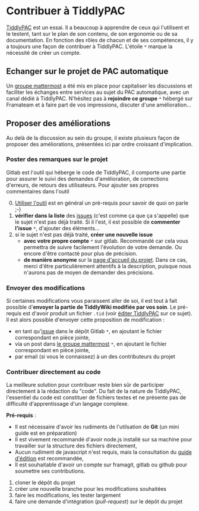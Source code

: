# Contribuer à TiddlyPAC
[TiddlyPAC][origin] est un essai. Il a beaucoup à apprendre de ceux qui l'utilisent et le testent, tant sur le plan de son contenu, de son ergonomie ou de sa documentation. En fonction des rôles de chacun et de ses compétences, il y a toujours une façon de contribuer à TiddlyPAC. L'étoile `*` marque la nécessité de créer un compte.

## Echanger sur le projet de PAC automatique
Un [groupe mattermost][mattermost] a été mis en place pour capitaliser les discussions et faciliter les échanges entre services au sujet du PAC automatique, avec un canal dédié à TiddlyPAC. N'hésitez pas à **rejoindre ce groupe** `*` hébergé sur Framateam et à faire part de vos impressions, discuter d'une amélioration...

## Proposer des améliorations
Au delà de la discussion au sein du groupe, il existe plusieurs façon de proposer des améliorations, présentées ici par ordre croissant d'implication.

### Poster des remarques sur le projet
Gitlab est l'outil qui héberge le code de TiddlyPAC, il comporte une partie pour assurer le suivi des demandes d'amélioration, de corrections d'erreurs, de retours des utilisateurs. Pour ajouter ses propres commentaires dans l'outil

0. [Utiliser l'outil][utiliser TP] est en général un pré-requis pour savoir de quoi on parle ;-)
1. **vérifier dans la liste** des [issues][issues] (c'est comme ça que ça s'appelle) que le sujet n'est pas déjà traité. Si il l'est, il est possible de **commenter l'issue** `*`, d'ajouter des éléments...
2. si le sujet n'est pas déjà traité, **créer une nouvelle issue**
    * **avec votre propre compte** `*` sur gitlab. Recommandé car cela vous permettra de suivre facilement l'évolution de votre demande. Ou encore d'être contacté pour plus de précision.
    * **de manière anonyme** sur la [page d'accueil du projet][fm-pages]. Dans ce cas, merci d'être particulièrement attentifs à la description, puisque nous n'aurons pas de moyen de demander des précisions.

### Envoyer des modifications
Si certaines modifications vous paraissent aller de soi, il est tout à fait possible d'**envoyer la partie de TiddlyWiki modifiée par vos soin**. Le pré-requis est d'avoir produit un fichier `.tid` (voir [éditer TiddlyPAC][editer TP] sur ce sujet). Il est alors possible d'envoyer cette proposition de modification :

* en tant qu'[issue][issues] dans le dépôt Gitlab `*`, en ajoutant le fichier correspondant en pièce jointe,
* via un post dans [le groupe mattermost][mattermost] `*`, en ajoutant le fichier correspondant en pièce jointe,
* par email (si vous le connaissez) à un des contributeurs du projet

### Contribuer directement au code
La meilleure solution pour contribuer reste bien sûr de participer directement à la rédaction du "code". Du fait de la nature de TiddlyPAC, l'essentiel du code est constituer de fichiers textes et ne présente pas de difficulté d'apprentissage d'un langage complexe.

**Pré-requis** :
* Il est nécessaire d'avoir les rudiments de l'utilsation de **Git** (un mini guide est en préparation)
* Il est vivement recommandé d'avoir node.js installé sur sa machine pour travailler sur la structure des fichiers directement,
* Aucun rudiment de javascript n'est requis, mais la consultation du [guide d'édition][editer TP] est recommandée,
* Il est souhaitable d'avoir un compte sur framagit, gitlab ou github pour soumettre ses contributions.

1. cloner le dépôt du projet
2. créer une nouvelle branche pour les modifications souhaitées
3. faire les modifications, les tester largement
4. faire une demande d'intégration (_pull-request_) sur le dépôt du projet

[utiliser TP]: ./Doc/utiliser_TiddlyPAC.md
[editer TP]: ./Doc/editer_TiddlyPAC.md

[origin]: https://framagit.org/know-rmandie/TiddlyPAC
[fm-pages]: https://know-rmandie.frama.io/TiddlyPAC
[mattermost]: https://framateam.org/pac-automatique/
[issues]: https://framagit.org/know-rmandie/TiddlyPAC/issues

